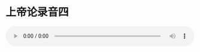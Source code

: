 # 上帝论录音四

<audio style="width: 100%;" preload="false" controls controlslist="nodownload"><source src="//cdn.simai.ml/audio/mp3/old/27373.mp3" type="audio/mpeg">Your browser does not support the audio element.</audio>


